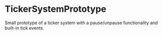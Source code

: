 # TickerSystemPrototype
Small prototype of a ticker system with a pause/unpause functionality and built-in tick events.
#
